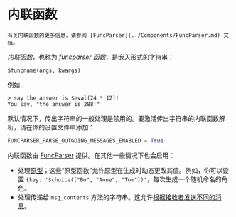 # 内联函数

```{sidebar}
有关内联函数的更多信息，请参阅 [FuncParser](../Components/FuncParser.md) 文档。
```

_内联函数_，也称为 _funcparser 函数_，是嵌入形式的字符串：

```
$funcname(args, kwargs)
```

例如：

```
> say the answer is $eval(24 * 12)!
You say, "the answer is 288!"
```

默认情况下，传出字符串的一般处理是禁用的。要激活传出字符串的内联函数解析，请在你的设置文件中添加：

```python
FUNCPARSER_PARSE_OUTGOING_MESSAGES_ENABLED = True
```

内联函数由 [FuncParser](../Components/FuncParser.md) 提供。在其他一些情况下也会启用：

- 处理[原型](../Components/Prototypes.md)；这些“原型函数”允许原型在生成时动态更改其值。例如，你可以设置 `{key: '$choice(["Bo", "Anne", "Tom"])'`，每次生成一个随机命名的角色。
- 处理传递给 `msg_contents` 方法的字符串。这允许[根据接收者发送不同的消息](./Change-Message-Per-Receiver.md)。
